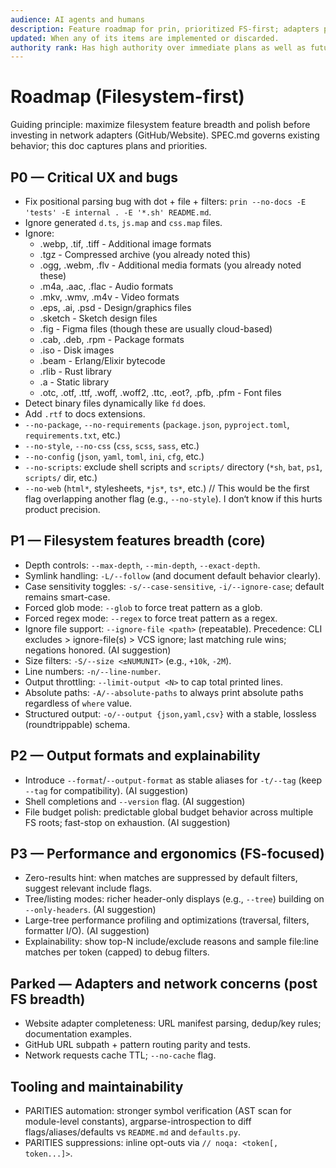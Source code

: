 ```yaml
---
audience: AI agents and humans
description: Feature roadmap for prin, prioritized FS-first; adapters parked for later
updated: When any of its items are implemented or discarded.
authority rank: Has high authority over immediate plans as well as future plans. All features start here.
---
```


# Roadmap (Filesystem-first)

Guiding principle: maximize filesystem feature breadth and polish before investing in network adapters (GitHub/Website). SPEC.md governs existing behavior; this doc captures plans and priorities.

## P0 — Critical UX and bugs

- Fix positional parsing bug with dot + file + filters: `prin --no-docs -E 'tests' -E internal . -E '*.sh' README.md`.
- Ignore generated `d.ts`, `js.map` and `css.map` files.
- Ignore:
  * .webp, .tif, .tiff - Additional image formats
  * .tgz - Compressed archive (you already noted this)
  * .ogg, .webm, .flv - Additional media formats (you already noted these)
  * .m4a, .aac, .flac - Audio formats
  * .mkv, .wmv, .m4v - Video formats
  * .eps, .ai, .psd - Design/graphics files
  * .sketch - Sketch design files
  * .fig - Figma files (though these are usually cloud-based)
  * .cab, .deb, .rpm - Package formats
  * .iso - Disk images
  * .beam - Erlang/Elixir bytecode
  * .rlib - Rust library
  * .a - Static library
  * .otc, .otf, .ttf, .woff, .woff2, .ttc, .eot?, .pfb, .pfm - Font files
- Detect binary files dynamically like `fd` does.
- Add `.rtf` to docs extensions.
- `--no-package`, `--no-requirements` (`package.json`, `pyproject.toml`, `requirements.txt`, etc.)
- `--no-style`, `--no-css` (`css`, `scss`, `sass`, etc.)
- `--no-config` (`json`, `yaml`, `toml`, `ini`, `cfg`, etc.)
- `--no-scripts`: exclude shell scripts and `scripts/` directory (`*sh`, `bat`, `ps1`, `scripts/` dir, etc.)
- `--no-web` (`html*`, stylesheets, `*js*`, `ts*`, etc.)  // This would be the first flag overlapping another flag (e.g., `--no-style`). I don‘t know if this hurts product precision.

## P1 — Filesystem features breadth (core)

- Depth controls: `--max-depth`, `--min-depth`, `--exact-depth`.
- Symlink handling: `-L/--follow` (and document default behavior clearly).
- Case sensitivity toggles: `-s/--case-sensitive`, `-i/--ignore-case`; default remains smart-case.
- Forced glob mode: `--glob` to force treat pattern as a glob.
- Forced regex mode: `--regex` to force treat pattern as a regex.
- Ignore file support: `--ignore-file <path>` (repeatable). Precedence: CLI excludes > ignore-file(s) > VCS ignore; last matching rule wins; negations honored. (AI suggestion)
- Size filters: `-S/--size <±NUMUNIT>` (e.g., `+10k`, `-2M`).
- Line numbers: `-n/--line-number`.
- Output throttling: `--limit-output <N>` to cap total printed lines.
- Absolute paths: `-A/--absolute-paths` to always print absolute paths regardless of `where` value.
- Structured output: `-o/--output {json,yaml,csv}` with a stable, lossless (roundtrippable) schema.

## P2 — Output formats and explainability

- Introduce `--format`/`--output-format` as stable aliases for `-t/--tag` (keep `--tag` for compatibility). (AI suggestion)
- Shell completions and `--version` flag. (AI suggestion)
- File budget polish: predictable global budget behavior across multiple FS roots; fast-stop on exhaustion. (AI suggestion)

## P3 — Performance and ergonomics (FS-focused)

- Zero-results hint: when matches are suppressed by default filters, suggest relevant include flags.
- Tree/listing modes: richer header-only displays (e.g., `--tree`) building on `--only-headers`. (AI suggestion)
- Large-tree performance profiling and optimizations (traversal, filters, formatter I/O). (AI suggestion)
- Explainability: show top-N include/exclude reasons and sample file:line matches per token (capped) to debug filters.

## Parked — Adapters and network concerns (post FS breadth)

- Website adapter completeness: URL manifest parsing, dedup/key rules; documentation examples.
- GitHub URL subpath + pattern routing parity and tests.
- Network requests cache TTL; `--no-cache` flag.

## Tooling and maintainability

- PARITIES automation: stronger symbol verification (AST scan for module-level constants), argparse-introspection to diff flags/aliases/defaults vs `README.md` and `defaults.py`.
- PARITIES suppressions: inline opt-outs via `// noqa: <token[, token...]>`.
